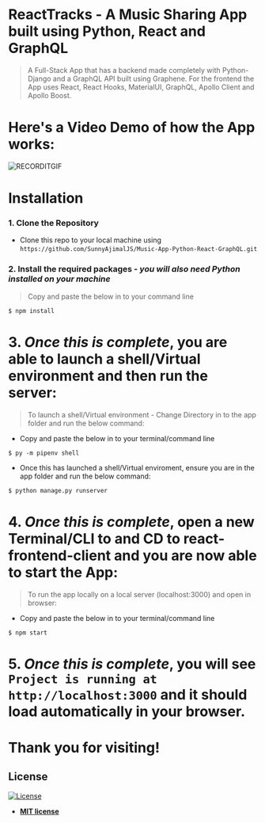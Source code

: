# ReactTracks - A Music Sharing App built using Python, React and GraphQL
> A Full-Stack App that has a backend made completely with Python-Django and a GraphQL API built using Graphene. For the frontend the App uses React, React Hooks, MaterialUI, GraphQL, Apollo Client and Apollo Boost.

# Here's a Video Demo of how the App works: 

![RECORDITGIF](http://g.recordit.co/HcMc457r2M.gif)


# Installation

### 1. Clone the Repository
- Clone this repo to your local machine using `https://github.com/SunnyAjimalJS/Music-App-Python-React-GraphQL.git`

### 2. Install the required packages - *you will also need Python installed on your machine*

> Copy and paste the below in to your command line

```shell
$ npm install 
```

# 3. *Once this is complete*, you are able to launch a shell/Virtual environment and then run the server:

> To launch a shell/Virtual environment - Change Directory in to the app folder and run the below command: 

- Copy and paste the below in to your terminal/command line
```shell
$ py -m pipenv shell
```

- Once this has launched a shell/Virtual enviroment, ensure you are in the app folder and run the below command: 
```shell
$ python manage.py runserver
```

# 4. *Once this is complete*, open a new Terminal/CLI to and CD to react-frontend-client and you are now able to start the App:

> To run the app locally on a local server (localhost:3000) and open in browser: 

- Copy and paste the below in to your terminal/command line

```shell
$ npm start  
```

# 5. *Once this is complete*, you will see `Project is running at http://localhost:3000` and it should load automatically in your browser.

# Thank you for visiting!

## License

[![License](http://img.shields.io/:license-mit-blue.svg?style=flat-square)](http://badges.mit-license.org)

- **[MIT license](http://opensource.org/licenses/mit-license.php)**
